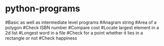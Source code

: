 # python-programs
#Basic as well as intermediate level programs
#Anagram string
#Area of a polygon
#Check ISBN number
#Compare cost
#Locate largest element in a 2d list
#Longest word in a file
#Check for a point whether it lies in a rectangle or not
#Check happiness
